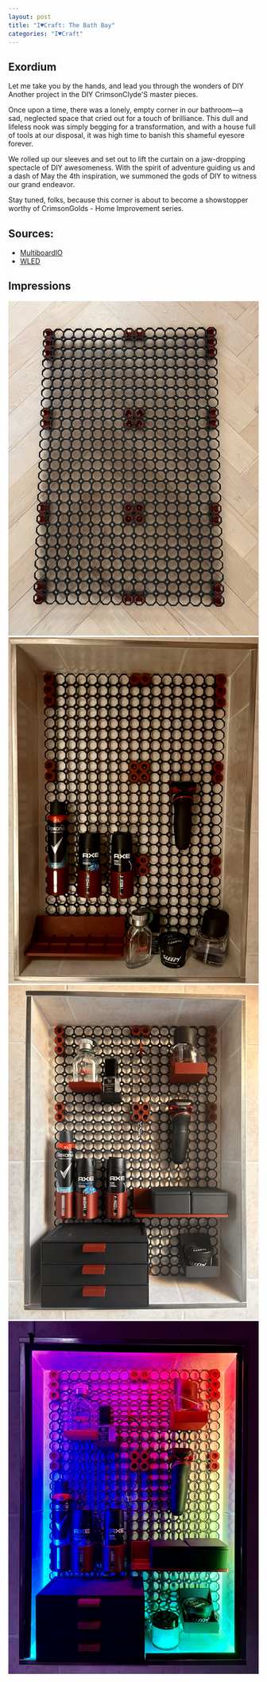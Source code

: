 ```yaml
---
layout: post
title: "I♥Craft: The Bath Bay"
categories: "I♥Craft"
---
```


## Exordium
Let me take you by the hands, and lead you through the wonders of DIY
Another project in the DIY CrimsonClyde'S master pieces.

Once upon a time, there was a lonely, empty corner in our bathroom—a sad, neglected space that cried out for a touch of brilliance. This dull and lifeless nook was simply begging for a transformation, and with a house full of tools at our disposal, it was high time to banish this shameful eyesore forever.

We rolled up our sleeves and set out to lift the curtain on a jaw-dropping spectacle of DIY awesomeness. With the spirit of adventure guiding us and a dash of May the 4th inspiration, we summoned the gods of DIY to witness our grand endeavor.

Stay tuned, folks, because this corner is about to become a showstopper worthy of CrimsonGolds - Home Improvement series.


## Sources:  

- [MultiboardIO](https://www.multiboard.io/)
- [WLED](https://kno.wled.ge/)

## Impressions

![3D printed parts](BathBay_01_printedparts.JPG)  
![Partley assembled](BathBay_02_partleyassembled.JPEG)  
![Fully assembled](BathBay_03_fullassembled.JPG)  
![Fully assembled and WLED added](BathBay_04_fullassembledwithWLED.JPEG)